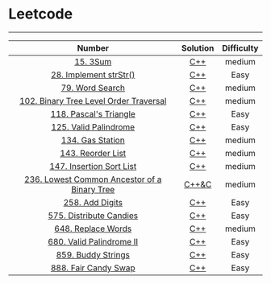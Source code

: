 # Leetcode

--------

|                            Number                            |                           Solution                           | Difficulty |
| :----------------------------------------------------------: | :----------------------------------------------------------: | :--------: |
|      [15. 3Sum](https://leetcode-cn.com/problems/3sum)       | [C++](https://github.com/YKitty/LeetCode/blob/master/Soultion/Number15.md) |   medium   |
| [28. Implement strStr()](https://leetcode-cn.com/problems/implement-strstr/) | [C++](https://github.com/YKitty/LeetCode/blob/master/Soultion/Number28.md) |    Easy    |
| [79. Word Search](https://leetcode-cn.com/problems/word-search/) | [C++]( https://github.com/YKitty/LeetCode/blob/master/Soultion/Number79.md ) |   medium   |
| [102. Binary Tree Level Order Traversal](https://leetcode-cn.com/problems/binary-tree-level-order-traversal/) | [C++]( https://github.com/YKitty/LeetCode/blob/master/Soultion/Number102.md ) |   medium   |
| [118. Pascal's Triangle](https://leetcode-cn.com/problems/pascals-triangle/) | [C++](https://github.com/YKitty/LeetCode/blob/master/Soultion/Number118.md) |    Easy    |
| [125. Valid Palindrome](https://leetcode-cn.com/problems/valid-palindrome/) | [C++]( https://github.com/YKitty/LeetCode/blob/master/Soultion/Number125.md ) |    Easy    |
| [134. Gas Station](https://leetcode-cn.com/problems/gas-station/) | [C++](https://github.com/YKitty/LeetCode/blob/master/Soultion/Number134.md) |   medium   |
| [143. Reorder List](https://leetcode-cn.com/problems/reorder-list/) | [C++]( https://github.com/YKitty/LeetCode/blob/master/Soultion/Number143.md ) |   medium   |
| [147. Insertion Sort List](https://leetcode-cn.com/problems/insertion-sort-list/) | [C++]( https://github.com/YKitty/LeetCode/blob/master/Soultion/Number147.md ) |   medium   |
| [236. Lowest Common Ancestor of a Binary Tree](https://leetcode-cn.com/problems/lowest-common-ancestor-of-a-binary-tree/) | [C++&C]( https://github.com/YKitty/LeetCode/blob/master/Soultion/Number236.md ) |   medium   |
| [258. Add Digits](https://leetcode-cn.com/problems/add-digits/) | [C++]( https://github.com/YKitty/LeetCode/blob/master/Soultion/Number258.md ) |    Easy    |
| [575. Distribute Candies](https://leetcode-cn.com/problems/distribute-candies/) | [C++]( https://github.com/YKitty/LeetCode/blob/master/Soultion/Number575.md ) |    Easy    |
| [648. Replace Words](https://leetcode-cn.com/problems/replace-words/) | [C++](https://github.com/YKitty/LeetCode/blob/master/Soultion/Number648.md) |   medium   |
| [680. Valid Palindrome II](https://leetcode-cn.com/problems/valid-palindrome-ii/) | [C++]( https://github.com/YKitty/LeetCode/blob/master/Soultion/Number680.md ) |    Easy    |
| [859. Buddy Strings](https://leetcode-cn.com/problems/buddy-strings/) | [C++]( https://github.com/YKitty/LeetCode/blob/master/Soultion/Number859.md ) |    Easy    |
| [888. Fair Candy Swap](https://leetcode-cn.com/problems/fair-candy-swap/) | [C++]( https://github.com/YKitty/LeetCode/blob/master/Soultion/Number888.md ) |    Easy    |

 